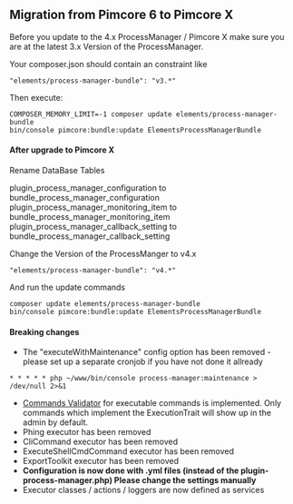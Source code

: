 ## Migration from Pimcore 6 to Pimcore X

Before you update to the 4.x ProcessManager / Pimcore X make sure you are at the latest 3.x Version of the ProcessManager.

Your composer.json should contain an constraint like 

```console
"elements/process-manager-bundle": "v3.*"
```

Then execute:

```console
COMPOSER_MEMORY_LIMIT=-1 composer update elements/process-manager-bundle
bin/console pimcore:bundle:update ElementsProcessManagerBundle
```

#### After upgrade to Pimcore X

Rename DataBase Tables 

plugin_process_manager_configuration to bundle_process_manager_configuration
plugin_process_manager_monitoring_item to bundle_process_manager_monitoring_item
plugin_process_manager_callback_setting to bundle_process_manager_callback_setting

Change the Version of the ProcessManger to v4.x
```console
"elements/process-manager-bundle": "v4.*"
```

And run the update commands
```console
composer update elements/process-manager-bundle
bin/console pimcore:bundle:update ElementsProcessManagerBundle
```
#### Breaking changes

* The "executeWithMaintenance" config option has been removed - please set up a separate cronjob if you have not done it allready
```console
* * * * * php ~/www/bin/console process-manager:maintenance > /dev/null 2>&1
```


* [Commands Validator](../src/Service/CommandsValidator.php) for executable commands is implemented. Only commands which implement the ExecutionTrait will show up in the admin by default.  
* Phing executor has been removed
* CliCommand executor has been removed
* ExecuteShellCmdCommand executor has been removed
* ExportToolkit executor has been removed
* **Configuration is now done with .yml files (instead of the plugin-process-manager.php) 
 Please change the settings manually**
* Executor classes / actions / loggers are now defined as services
